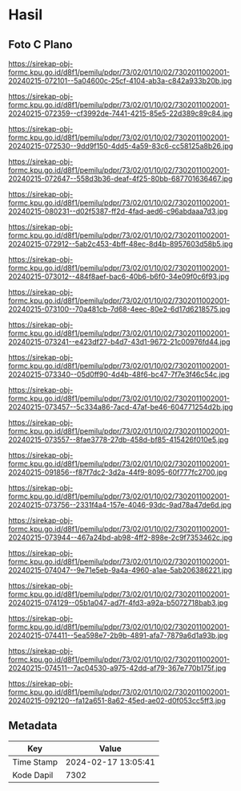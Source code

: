 # Hasil

## Foto C Plano

https://sirekap-obj-formc.kpu.go.id/d8f1/pemilu/pdpr/73/02/01/10/02/7302011002001-20240215-072101--5a04600c-25cf-4104-ab3a-c842a933b20b.jpg

https://sirekap-obj-formc.kpu.go.id/d8f1/pemilu/pdpr/73/02/01/10/02/7302011002001-20240215-072359--cf3992de-7441-4215-85e5-22d389c89c84.jpg

https://sirekap-obj-formc.kpu.go.id/d8f1/pemilu/pdpr/73/02/01/10/02/7302011002001-20240215-072530--9dd9f150-4dd5-4a59-83c6-cc58125a8b26.jpg

https://sirekap-obj-formc.kpu.go.id/d8f1/pemilu/pdpr/73/02/01/10/02/7302011002001-20240215-072647--558d3b36-deaf-4f25-80bb-687701636467.jpg

https://sirekap-obj-formc.kpu.go.id/d8f1/pemilu/pdpr/73/02/01/10/02/7302011002001-20240215-080231--d02f5387-ff2d-4fad-aed6-c96abdaaa7d3.jpg

https://sirekap-obj-formc.kpu.go.id/d8f1/pemilu/pdpr/73/02/01/10/02/7302011002001-20240215-072912--5ab2c453-4bff-48ec-8d4b-8957603d58b5.jpg

https://sirekap-obj-formc.kpu.go.id/d8f1/pemilu/pdpr/73/02/01/10/02/7302011002001-20240215-073012--484f8aef-bac6-40b6-b6f0-34e09f0c6f93.jpg

https://sirekap-obj-formc.kpu.go.id/d8f1/pemilu/pdpr/73/02/01/10/02/7302011002001-20240215-073100--70a481cb-7d68-4eec-80e2-6d17d6218575.jpg

https://sirekap-obj-formc.kpu.go.id/d8f1/pemilu/pdpr/73/02/01/10/02/7302011002001-20240215-073241--e423df27-b4d7-43d1-9672-21c00976fd44.jpg

https://sirekap-obj-formc.kpu.go.id/d8f1/pemilu/pdpr/73/02/01/10/02/7302011002001-20240215-073340--05d0ff90-4d4b-48f6-bc47-7f7e3f46c54c.jpg

https://sirekap-obj-formc.kpu.go.id/d8f1/pemilu/pdpr/73/02/01/10/02/7302011002001-20240215-073457--5c334a86-7acd-47af-be46-604771254d2b.jpg

https://sirekap-obj-formc.kpu.go.id/d8f1/pemilu/pdpr/73/02/01/10/02/7302011002001-20240215-073557--8fae3778-27db-458d-bf85-415426f010e5.jpg

https://sirekap-obj-formc.kpu.go.id/d8f1/pemilu/pdpr/73/02/01/10/02/7302011002001-20240215-091856--f87f7dc2-3d2a-44f9-8095-60f777fc2700.jpg

https://sirekap-obj-formc.kpu.go.id/d8f1/pemilu/pdpr/73/02/01/10/02/7302011002001-20240215-073756--2331f4a4-157e-4046-93dc-9ad78a47de6d.jpg

https://sirekap-obj-formc.kpu.go.id/d8f1/pemilu/pdpr/73/02/01/10/02/7302011002001-20240215-073944--467a24bd-ab98-4ff2-898e-2c9f7353462c.jpg

https://sirekap-obj-formc.kpu.go.id/d8f1/pemilu/pdpr/73/02/01/10/02/7302011002001-20240215-074047--9e71e5eb-9a4a-4960-a1ae-5ab206386221.jpg

https://sirekap-obj-formc.kpu.go.id/d8f1/pemilu/pdpr/73/02/01/10/02/7302011002001-20240215-074129--05b1a047-ad7f-4fd3-a92a-b5072718bab3.jpg

https://sirekap-obj-formc.kpu.go.id/d8f1/pemilu/pdpr/73/02/01/10/02/7302011002001-20240215-074411--5ea598e7-2b9b-4891-afa7-7879a6d1a93b.jpg

https://sirekap-obj-formc.kpu.go.id/d8f1/pemilu/pdpr/73/02/01/10/02/7302011002001-20240215-074511--7ac04530-a975-42dd-af79-367e770b175f.jpg

https://sirekap-obj-formc.kpu.go.id/d8f1/pemilu/pdpr/73/02/01/10/02/7302011002001-20240215-092120--fa12a651-8a62-45ed-ae02-d0f053cc5ff3.jpg


## Metadata

| Key        | Value               |
| ---------- | ------------------- |
| Time Stamp | 2024-02-17 13:05:41 |
| Kode Dapil | 7302                |



